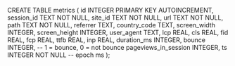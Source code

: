 CREATE TABLE metrics (
id INTEGER PRIMARY KEY AUTOINCREMENT,
session_id TEXT NOT NULL,
site_id TEXT NOT NULL,
url TEXT NOT NULL,
path TEXT NOT NULL,
referrer TEXT,
country_code TEXT,
screen_width INTEGER,
screen_height INTEGER,
user_agent TEXT,
lcp REAL,
cls REAL,
fid REAL,
fcp REAL,
ttfb REAL,
inp REAL,
duration_ms INTEGER,
bounce INTEGER, -- 1 = bounce, 0 = not bounce
pageviews_in_session INTEGER,
ts INTEGER NOT NULL -- epoch ms
);
